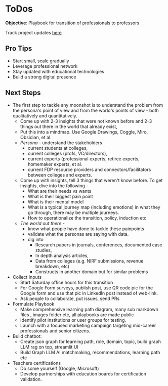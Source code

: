 # ToDos
**Objective**: Playbook for transition of professionals to professors

Track project updates [here](./Admin/DoNew_VidyaSetu_Tracking.md)

## Pro Tips

* Start small, scale gradually  
* Leverage professional network  
* Stay updated with educational technologies  
* Build a strong digital presence


## **Next Steps**
* The first step to tackle any moonshot is to understand the problem from the persona's point of view and from the world's points of view - both qualitatively and quantitatively.  
   - Come up with 2-3 insights that were not known before and 2-3 things out there in the world that already exist, 
   - Put this into a mindmap. Use Google Drawings, Coggle, Miro, Obsidian, et al.
	- *Persona* - understand the stakeholders 
		- current students at colleges, 
		- current colleges (profs, VC/directors), 
		- current experts (professional experts, retiree experts, homemaker experts, et al. 
		- current FDP resource providers and connectors/facilitators between colleges and experts. 
	- Come up with insights, tell 3 things that weren't know before. To get insights, dive into the following -
		- What are their needs vs wants
		- What is their biggest pain point
		- What is their mental model 
		- What is a typical journey map (including emotions) in what they go through, there may be multiple journeys.
		- How to operationalize the transition, policy, induction etc
	- *The world out there* - 
		- know what people have done to tackle these painpoints 
		- validate what the personas are saying with data. 
		- dig into 
			- Research papers in journals, conferences, documented case studies, 
			- In depth analysis articles, 
			- Data from colleges (e.g. NIRF submissions, revenue breakdown, etc)
			- Constructs in another domain but for similar problems
* Collect Inputs
	- Start Saturday office hours for this transition 
	- For Google Form surveys, publish post, use QR code pic for the Google form and use that pic in LinkedIn post instead of web-link.
	- Ask people to collaborate, put issues, send PRs
* Formulate Playbook
	- Make comprehensive learning path diagram, many sub markdown files , images folder etc, all playbooks are made public 
	- Identify pilot institutions or user groups for testing.  
	- Launch with a focused marketing campaign targeting mid-career professionals and senior citizens.
* Build chatbot: 
	- Create json graph for learning path, role, domain, topic, build graph LLM rag on top, streamlit UI 
	- Build Graph LLM AI matchmaking, recommendations, learning path etc
* Teachers certifications
	- Do some yourself (Google, Microsoft)
	- Develop partnerships with education boards for certification validation.  

<!-- # Appendix 

## **Development Plan (2-3 Months)**

### **Phase 1 – Research and Ideation (Week 1-2)**

* Conduct surveys with mid-career professionals and senior citizens.  
* Identify barriers to transitioning into teaching.  
* Partner with educational boards or universities for certification validation.

### **Phase 2 – MVP Development (Week 3-8)**

* Build a web platform or app with core features:  
  * AI-powered career path recommendation.  
  * Pilot training modules (e.g., pedagogy basics, digital tools).  
  * Certification infrastructure for one domain.  
* Collaborate with industry and education experts to design content.

### **Phase 3 – Pilot Testing and Feedback (Week 9-12)**

* Test with a cohort of 50-100 users (mid-career professionals, senior citizens).  
* Collect feedback on user experience, content quality, and certification utility.  
* Refine features and prepare for scale-up. -->

